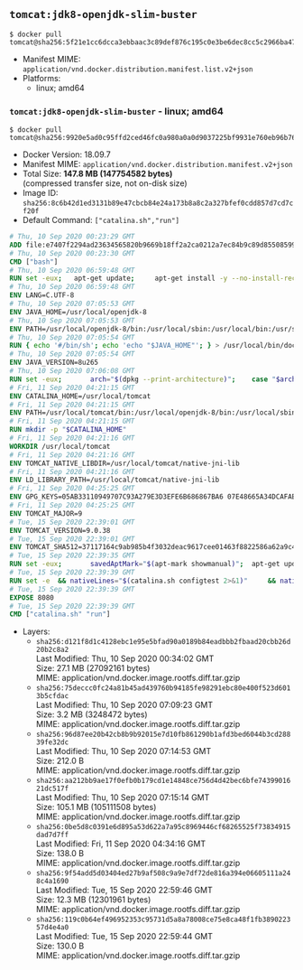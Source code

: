 ## `tomcat:jdk8-openjdk-slim-buster`

```console
$ docker pull tomcat@sha256:5f21e1cc6dcca3ebbaac3c89def876c195c0e3be6dec8cc5c2966ba47fc87e3d
```

-	Manifest MIME: `application/vnd.docker.distribution.manifest.list.v2+json`
-	Platforms:
	-	linux; amd64

### `tomcat:jdk8-openjdk-slim-buster` - linux; amd64

```console
$ docker pull tomcat@sha256:9920e5ad0c95ffd2ced46fc0a980a0a0d9037225bf9931e760eb96b764cbe1ab
```

-	Docker Version: 18.09.7
-	Manifest MIME: `application/vnd.docker.distribution.manifest.v2+json`
-	Total Size: **147.8 MB (147754582 bytes)**  
	(compressed transfer size, not on-disk size)
-	Image ID: `sha256:8c6b42d1ed3131b89e47cbcb84e24a173b8a8c2a327bfef0cdd857d7cd7cf20f`
-	Default Command: `["catalina.sh","run"]`

```dockerfile
# Thu, 10 Sep 2020 00:23:29 GMT
ADD file:e7407f2294ad23634565820b9669b18ff2a2ca0212a7ec84b9c89d8550859954 in / 
# Thu, 10 Sep 2020 00:23:30 GMT
CMD ["bash"]
# Thu, 10 Sep 2020 06:59:48 GMT
RUN set -eux; 	apt-get update; 	apt-get install -y --no-install-recommends 		ca-certificates p11-kit 	; 	rm -rf /var/lib/apt/lists/*
# Thu, 10 Sep 2020 06:59:48 GMT
ENV LANG=C.UTF-8
# Thu, 10 Sep 2020 07:05:53 GMT
ENV JAVA_HOME=/usr/local/openjdk-8
# Thu, 10 Sep 2020 07:05:53 GMT
ENV PATH=/usr/local/openjdk-8/bin:/usr/local/sbin:/usr/local/bin:/usr/sbin:/usr/bin:/sbin:/bin
# Thu, 10 Sep 2020 07:05:54 GMT
RUN { echo '#/bin/sh'; echo 'echo "$JAVA_HOME"'; } > /usr/local/bin/docker-java-home && chmod +x /usr/local/bin/docker-java-home && [ "$JAVA_HOME" = "$(docker-java-home)" ]
# Thu, 10 Sep 2020 07:05:54 GMT
ENV JAVA_VERSION=8u265
# Thu, 10 Sep 2020 07:06:08 GMT
RUN set -eux; 		arch="$(dpkg --print-architecture)"; 	case "$arch" in 		amd64 | i386:x86-64) downloadUrl=https://github.com/AdoptOpenJDK/openjdk8-upstream-binaries/releases/download/jdk8u265-b01/OpenJDK8U-jdk_x64_linux_8u265b01.tar.gz ;; 		*) echo >&2 "error: unsupported architecture: '$arch'"; exit 1 ;; 	esac; 		savedAptMark="$(apt-mark showmanual)"; 	apt-get update; 	apt-get install -y --no-install-recommends 		dirmngr 		gnupg 		wget 	; 	rm -rf /var/lib/apt/lists/*; 		wget -O openjdk.tgz.asc "$downloadUrl.sign"; 	wget -O openjdk.tgz "$downloadUrl" --progress=dot:giga; 		export GNUPGHOME="$(mktemp -d)"; 	gpg --batch --keyserver ha.pool.sks-keyservers.net --keyserver-options no-self-sigs-only --recv-keys CA5F11C6CE22644D42C6AC4492EF8D39DC13168F; 	gpg --batch --keyserver ha.pool.sks-keyservers.net --recv-keys EAC843EBD3EFDB98CC772FADA5CD6035332FA671; 	gpg --batch --list-sigs --keyid-format 0xLONG CA5F11C6CE22644D42C6AC4492EF8D39DC13168F 		| tee /dev/stderr 		| grep '0xA5CD6035332FA671' 		| grep 'Andrew Haley'; 	gpg --batch --verify openjdk.tgz.asc openjdk.tgz; 	gpgconf --kill all; 	rm -rf "$GNUPGHOME"; 		mkdir -p "$JAVA_HOME"; 	tar --extract 		--file openjdk.tgz 		--directory "$JAVA_HOME" 		--strip-components 1 		--no-same-owner 	; 	rm openjdk.tgz*; 			apt-mark auto '.*' > /dev/null; 	[ -z "$savedAptMark" ] || apt-mark manual $savedAptMark > /dev/null; 	apt-get purge -y --auto-remove -o APT::AutoRemove::RecommendsImportant=false; 		{ 		echo '#!/usr/bin/env bash'; 		echo 'set -Eeuo pipefail'; 		echo 'if ! [ -d "$JAVA_HOME" ]; then echo >&2 "error: missing JAVA_HOME environment variable"; exit 1; fi'; 		echo 'cacertsFile=; for f in "$JAVA_HOME/lib/security/cacerts" "$JAVA_HOME/jre/lib/security/cacerts"; do if [ -e "$f" ]; then cacertsFile="$f"; break; fi; done'; 		echo 'if [ -z "$cacertsFile" ] || ! [ -f "$cacertsFile" ]; then echo >&2 "error: failed to find cacerts file in $JAVA_HOME"; exit 1; fi'; 		echo 'trust extract --overwrite --format=java-cacerts --filter=ca-anchors --purpose=server-auth "$cacertsFile"'; 	} > /etc/ca-certificates/update.d/docker-openjdk; 	chmod +x /etc/ca-certificates/update.d/docker-openjdk; 	/etc/ca-certificates/update.d/docker-openjdk; 		find "$JAVA_HOME/lib" -name '*.so' -exec dirname '{}' ';' | sort -u > /etc/ld.so.conf.d/docker-openjdk.conf; 	ldconfig; 		javac -version; 	java -version
# Fri, 11 Sep 2020 04:21:15 GMT
ENV CATALINA_HOME=/usr/local/tomcat
# Fri, 11 Sep 2020 04:21:15 GMT
ENV PATH=/usr/local/tomcat/bin:/usr/local/openjdk-8/bin:/usr/local/sbin:/usr/local/bin:/usr/sbin:/usr/bin:/sbin:/bin
# Fri, 11 Sep 2020 04:21:15 GMT
RUN mkdir -p "$CATALINA_HOME"
# Fri, 11 Sep 2020 04:21:16 GMT
WORKDIR /usr/local/tomcat
# Fri, 11 Sep 2020 04:21:16 GMT
ENV TOMCAT_NATIVE_LIBDIR=/usr/local/tomcat/native-jni-lib
# Fri, 11 Sep 2020 04:21:16 GMT
ENV LD_LIBRARY_PATH=/usr/local/tomcat/native-jni-lib
# Fri, 11 Sep 2020 04:25:25 GMT
ENV GPG_KEYS=05AB33110949707C93A279E3D3EFE6B686867BA6 07E48665A34DCAFAE522E5E6266191C37C037D42 47309207D818FFD8DCD3F83F1931D684307A10A5 541FBE7D8F78B25E055DDEE13C370389288584E7 61B832AC2F1C5A90F0F9B00A1C506407564C17A3 79F7026C690BAA50B92CD8B66A3AD3F4F22C4FED 9BA44C2621385CB966EBA586F72C284D731FABEE A27677289986DB50844682F8ACB77FC2E86E29AC A9C5DF4D22E99998D9875A5110C01C5A2F6059E7 DCFD35E0BF8CA7344752DE8B6FB21E8933C60243 F3A04C595DB5B6A5F1ECA43E3B7BBB100D811BBE F7DA48BB64BCB84ECBA7EE6935CD23C10D498E23
# Fri, 11 Sep 2020 04:25:25 GMT
ENV TOMCAT_MAJOR=9
# Tue, 15 Sep 2020 22:39:01 GMT
ENV TOMCAT_VERSION=9.0.38
# Tue, 15 Sep 2020 22:39:01 GMT
ENV TOMCAT_SHA512=37117164c9ab985b4f3032deac9617cee01463f8822586a62a9c498d2720fac23a8207fcf7a76cea2fcb3c6f828ff12b7b31422316a7d92e707c3bd8d687e303
# Tue, 15 Sep 2020 22:39:35 GMT
RUN set -eux; 		savedAptMark="$(apt-mark showmanual)"; 	apt-get update; 	apt-get install -y --no-install-recommends 		gnupg dirmngr 		wget ca-certificates 	; 		ddist() { 		local f="$1"; shift; 		local distFile="$1"; shift; 		local mvnFile="${1:-}"; 		local success=; 		local distUrl=; 		for distUrl in 			"https://www.apache.org/dyn/closer.cgi?action=download&filename=$distFile" 			"https://www-us.apache.org/dist/$distFile" 			"https://www.apache.org/dist/$distFile" 			"https://archive.apache.org/dist/$distFile" 			${mvnFile:+"https://repo1.maven.org/maven2/org/apache/tomcat/tomcat/$mvnFile"} 		; do 			if wget -O "$f" "$distUrl" && [ -s "$f" ]; then 				success=1; 				break; 			fi; 		done; 		[ -n "$success" ]; 	}; 		ddist 'tomcat.tar.gz' "tomcat/tomcat-$TOMCAT_MAJOR/v$TOMCAT_VERSION/bin/apache-tomcat-$TOMCAT_VERSION.tar.gz" "$TOMCAT_VERSION/tomcat-$TOMCAT_VERSION.tar.gz"; 	echo "$TOMCAT_SHA512 *tomcat.tar.gz" | sha512sum --strict --check -; 	ddist 'tomcat.tar.gz.asc' "tomcat/tomcat-$TOMCAT_MAJOR/v$TOMCAT_VERSION/bin/apache-tomcat-$TOMCAT_VERSION.tar.gz.asc" "$TOMCAT_VERSION/tomcat-$TOMCAT_VERSION.tar.gz.asc"; 	export GNUPGHOME="$(mktemp -d)"; 	for key in $GPG_KEYS; do 		gpg --batch --keyserver ha.pool.sks-keyservers.net --recv-keys "$key"; 	done; 	gpg --batch --verify tomcat.tar.gz.asc tomcat.tar.gz; 	tar -xf tomcat.tar.gz --strip-components=1; 	rm bin/*.bat; 	rm tomcat.tar.gz*; 	command -v gpgconf && gpgconf --kill all || :; 	rm -rf "$GNUPGHOME"; 		mv webapps webapps.dist; 	mkdir webapps; 		nativeBuildDir="$(mktemp -d)"; 	tar -xf bin/tomcat-native.tar.gz -C "$nativeBuildDir" --strip-components=1; 	apt-get install -y --no-install-recommends 		dpkg-dev 		gcc 		libapr1-dev 		libssl-dev 		make 	; 	( 		export CATALINA_HOME="$PWD"; 		cd "$nativeBuildDir/native"; 		gnuArch="$(dpkg-architecture --query DEB_BUILD_GNU_TYPE)"; 		aprConfig="$(command -v apr-1-config)"; 		./configure 			--build="$gnuArch" 			--libdir="$TOMCAT_NATIVE_LIBDIR" 			--prefix="$CATALINA_HOME" 			--with-apr="$aprConfig" 			--with-java-home="$JAVA_HOME" 			--with-ssl=yes; 		make -j "$(nproc)"; 		make install; 	); 	rm -rf "$nativeBuildDir"; 	rm bin/tomcat-native.tar.gz; 		apt-mark auto '.*' > /dev/null; 	[ -z "$savedAptMark" ] || apt-mark manual $savedAptMark > /dev/null; 	find "$TOMCAT_NATIVE_LIBDIR" -type f -executable -exec ldd '{}' ';' 		| awk '/=>/ { print $(NF-1) }' 		| sort -u 		| xargs -r dpkg-query --search 		| cut -d: -f1 		| sort -u 		| xargs -r apt-mark manual 	; 	apt-get purge -y --auto-remove -o APT::AutoRemove::RecommendsImportant=false; 	rm -rf /var/lib/apt/lists/*; 		find ./bin/ -name '*.sh' -exec sed -ri 's|^#!/bin/sh$|#!/usr/bin/env bash|' '{}' +; 		chmod -R +rX .; 	chmod 777 logs temp work
# Tue, 15 Sep 2020 22:39:39 GMT
RUN set -e 	&& nativeLines="$(catalina.sh configtest 2>&1)" 	&& nativeLines="$(echo "$nativeLines" | grep 'Apache Tomcat Native')" 	&& nativeLines="$(echo "$nativeLines" | sort -u)" 	&& if ! echo "$nativeLines" | grep -E 'INFO: Loaded( APR based)? Apache Tomcat Native library' >&2; then 		echo >&2 "$nativeLines"; 		exit 1; 	fi
# Tue, 15 Sep 2020 22:39:39 GMT
EXPOSE 8080
# Tue, 15 Sep 2020 22:39:39 GMT
CMD ["catalina.sh" "run"]
```

-	Layers:
	-	`sha256:d121f8d1c4128ebc1e95e5bfad90a0189b84eadbbb2fbaad20cbb26d20b2c8a2`  
		Last Modified: Thu, 10 Sep 2020 00:34:02 GMT  
		Size: 27.1 MB (27092161 bytes)  
		MIME: application/vnd.docker.image.rootfs.diff.tar.gzip
	-	`sha256:75deccc0fc24a81b45ad439760b94185fe98291ebc80e400f523d6013b5cfdac`  
		Last Modified: Thu, 10 Sep 2020 07:09:23 GMT  
		Size: 3.2 MB (3248472 bytes)  
		MIME: application/vnd.docker.image.rootfs.diff.tar.gzip
	-	`sha256:96d87ee20b42cb8b9b92015e7d10fb861290b1afd3bed6044b3cd28839fe32dc`  
		Last Modified: Thu, 10 Sep 2020 07:14:53 GMT  
		Size: 212.0 B  
		MIME: application/vnd.docker.image.rootfs.diff.tar.gzip
	-	`sha256:aa212bb9ae17f0efb0b179cd1e14848ce756d4d42bec6bfe7439901621dc517f`  
		Last Modified: Thu, 10 Sep 2020 07:15:14 GMT  
		Size: 105.1 MB (105111508 bytes)  
		MIME: application/vnd.docker.image.rootfs.diff.tar.gzip
	-	`sha256:0be5d8c0391e6d895a53d622a7a95c8969446cf68265525f73834915dad7d7ff`  
		Last Modified: Fri, 11 Sep 2020 04:34:16 GMT  
		Size: 138.0 B  
		MIME: application/vnd.docker.image.rootfs.diff.tar.gzip
	-	`sha256:9f54add5d03404ed27b9af508c9a9e7df72de816a394e06605111a248c4a1690`  
		Last Modified: Tue, 15 Sep 2020 22:59:46 GMT  
		Size: 12.3 MB (12301961 bytes)  
		MIME: application/vnd.docker.image.rootfs.diff.tar.gzip
	-	`sha256:119c0b64ef496952353c95731d5a8a78008ce75e8ca48f1fb389022357d4e4a0`  
		Last Modified: Tue, 15 Sep 2020 22:59:44 GMT  
		Size: 130.0 B  
		MIME: application/vnd.docker.image.rootfs.diff.tar.gzip

